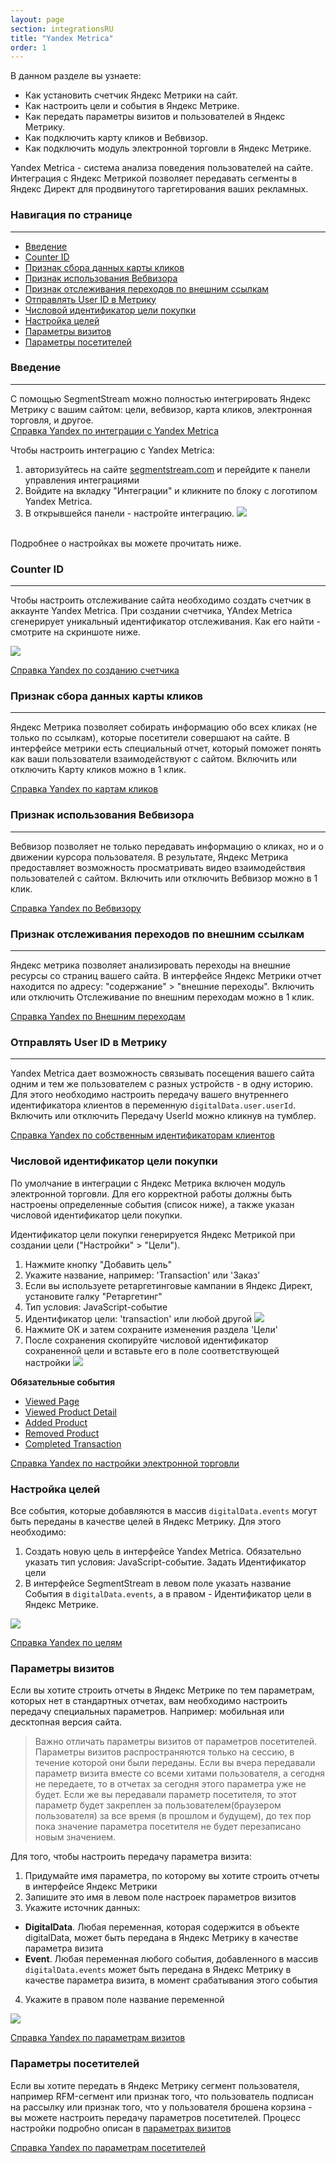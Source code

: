 ```yaml
---
layout: page
section: integrationsRU
title: "Yandex Metrica"
order: 1
---
```


В данном разделе вы узнаете:
* Как установить счетчик Яндекс Метрики на сайт.
* Как настроить цели и события в Яндекс Метрике.
* Как передать параметры визитов и пользователей в Яндекс Метрику.
* Как подключить карту кликов и Вебвизор.
* Как подключить модуль электронной торговли в Яндекс Метрике.

Yandex Metrica - система анализа поведения пользователей на сайте. Интеграция с Яндекс Метрикой позволяет передавать сегменты в Яндекс Директ для продвинутого таргетирования ваших рекламных.

### Навигация по странице
------
<ul class="page-navigation">
  <li><a href="#0">Введение</a></li>
  <li><a href="#1">Counter ID</a></li>
  <li><a href="#2">Признак сбора данных карты кликов</a></li>
  <li><a href="#3">Признак использования Вебвизора</a></li>
  <li><a href="#4">Признак отслеживания переходов по внешним ссылкам</a></li>
  <li><a href="#5">Отправлять User ID в Метрику</a></li>
  <li><a href="#6">Числовой идентификатор цели покупки</a></li>
  <li><a href="#7">Настройка целей</a></li>
  <li><a href="#8">Параметры визитов</a></li>
  <li><a href="#9">Параметры посетителей</a></li>
</ul>

### <a name="0"></a>Введение
------
С помощью SegmentStream можно полностью интегрировать Яндекс Метрику с вашим сайтом: цели, вебвизор, карта кликов, электронная торговля, и другое.<br />
[Справка Yandex по интеграции с Yandex Metrica](https://yandex.ru/support/metrika/index.html)

Чтобы настроить интеграцию с Yandex Metrica:
1. авторизуйтесь на сайте [segmentstream.com](https://admin.segmentstream.com/) и перейдите к панели управления интеграциями
2. Войдите на вкладку "Интеграции" и кликните по блоку с логотипом Yandex Metrica.
3. В открывшейся панели - настройте интеграцию.
![](/img/integrations.ym.settings.png)
<br />
Подробнее о настройках вы можете прочитать ниже.

### <a name="1"></a>Counter ID
------
Чтобы настроить отслеживание сайта необходимо создать счетчик в аккаунте Yandex Metrica. При создании счетчика, YAndex Metrica сгенерирует уникальный идентификатор отслеживания. Как его найти - смотрите на скриншоте ниже.

![](/img/integrations.ym.counterid.png)

[Справка Yandex по созданию счетчика](https://yandex.ru/support/metrika/general/creating-counter.html)

### <a name="2"></a>Признак сбора данных карты кликов
------
Яндекс Метрика позволяет собирать информацию обо всех кликах (не только по ссылкам), которые посетители совершают на сайте. В интерфейсе метрики есть специальный отчет, который поможет понять как ваши пользователи взаимодействуют с сайтом.
Включить или отключить Карту кликов можно в 1 клик.

[Справка Yandex по картам кликов](https://yandex.ru/support/metrika/behavior/click-map.html)

### <a name="3"></a>Признак использования Вебвизора
------
Вебвизор позволяет не только передавать информацию о кликах, но и о движении курсора пользователя. В результате, Яндекс Метрика предоставляет возможность просматривать видео взаимодействия пользователей с сайтом. Включить или отключить Вебвизор можно в 1 клик.

[Справка Yandex по Вебвизору](https://yandex.ru/support/metrika/webvisor/about-webvisor.html)

### <a name="4"></a>Признак отслеживания переходов по внешним ссылкам
------
Яндекс метрика позволяет анализировать переходы на внешние ресурсы со страниц вашего сайта. В интерфейсе Яндекс Метрики отчет находится по адресу: "содержание" > "внешние переходы". Включить или отключить Отслеживание по внешним переходам можно в 1 клик.

[Справка Yandex по Внешним переходам](https://yandex.ru/support/metrika/content/external-links.html)

### <a name="5"></a>Отправлять User ID в Метрику
------
Yandex Metrica дает возможность связывать посещения вашего сайта одним и тем же пользователем с разных устройств - в одну историю. Для этого необходимо настроить передачу вашего внутреннего идентификатора клиентов в переменную `digitalData.user.userId`. Включить или отключить Передачу UserId можно кликнув на тумблер.

[Справка Yandex по собственным идентификаторам клиентов](https://yandex.ru/support/metrika/content/external-links.html)

### <a name="6"></a>Числовой идентификатор цели покупки
По умолчание в интеграции с Яндекс Метрика включен модуль электронной торговли. Для его корректной работы должны быть настроены определенные события (список ниже), а также указан числовой идентификатор цели покупки.

Идентификатор цели покупки генерируется Яндекс Метрикой при создании цели ("Настройки" > "Цели").
1. Нажмите кнопку "Добавить цель"
2. Укажите название, например: 'Transaction' или 'Заказ'
3. Если вы используете ретаргетинговые кампании в Яндекс Директ, установите галку "Ретаргетинг"
4. Тип условия: JavaScript-событие
5. Идентификатор цели: 'transaction' или любой другой
![](/img/integrations.ym.goal.1.png)
6. Нажмите ОК и затем сохраните изменения раздела 'Цели'
7. После сохранения скопируйте числовой идентификатор сохраненной цели и вставьте его в поле соответствующей настройки
![](/img/integrations.ym.goal.2.png)

**Обязательные события**
* [Viewed Page](/ru/events/viewed-page)
* [Viewed Product Detail](/ru/events/viewed-product-detail)
* [Added Product](/ru/events/added-product)
* [Removed Product](/ru/events/removed-product)
* [Completed Transaction](/ru/events/completed-transaction)

[Справка Yandex по настройки электронной торговли](https://yandex.ru/support/metrika/reports/ecommerce.html)

### <a name="7"></a>Настройка целей
Все события, которые добавляются в массив `digitalData.events` могут быть переданы в качестве целей в Яндекс Метрику. Для этого необходимо:
1. Создать новую цель в интерфейсе Yandex Metrica. Обязательно указать тип условия: JavaScript-событие. Задать Идентификатор цели
2. В интерфейсе SegmentStream в левом поле указать название События в `digitalData.events`, а в правом - Идентификатор цели в Яндекс Метрике.

![](/img/integrations.ym.goals.png)

[Справка Yandex по целям](https://yandex.ru/support/metrika/general/goals.html)

### <a name="8"></a>Параметры визитов
Если вы хотите строить отчеты в Яндекс Метрике по тем параметрам, которых нет в стандартных отчетах, вам необходимо настроить передачу специальных параметров. Например: мобильная или десктопная версия сайта.

> Важно отличать параметры визитов от параметров посетителей. Параметры визитов распространяются только на сессию, в течение которой они были переданы. Если вы вчера передавали параметр визита вместе со всеми хитами пользователя, а сегодня не передаете, то в отчетах за сегодня этого параметра уже не будет. Если же вы передавали параметр посетителя, то этот параметр будет закреплен за пользователем(браузером пользователя) за все время (в прошлом и будущем), до тех пор пока значение параметра посетителя не будет перезаписано новым значением.

Для того, чтобы настроить передачу параметра визита:

1. Придумайте имя параметра, по которому вы хотите строить отчеты в интерфейсе Яндекс Метрики
2. Запишите это имя в левом поле настроек параметров визитов
3. Укажите источник данных:
 - **DigitalData**. Любая переменная, которая содержится в объекте digitalData, может быть передана в Яндекс Метрику в качестве параметра визита
 - **Event**. Любая переменная любого события, добавленного в массив `digitalData.events` может быть передана в Яндекс Метрику в качестве параметра визита, в момент срабатывания этого события
 4. Укажите в правом поле название переменной

![](/img/integrations.ym.session-params.png)

[Справка Yandex по параметрам визитов](https://yandex.ru/support/metrika/data/visit-params.html)

### <a name="9"></a>Параметры посетителей
Если вы хотите передать в Яндекс Метрику сегмент пользователя, например RFM-сегмент или признак того, что пользователь подписан на рассылку или признак того, что у пользователя брошена корзина - вы можете настроить передачу параметров посетителей.
Процесс настройки подробно описан в [параметрах визитов](#8)

[Справка Yandex по параметрам посетителей](https://yandex.ru/support/metrika/data/user-params.html)

